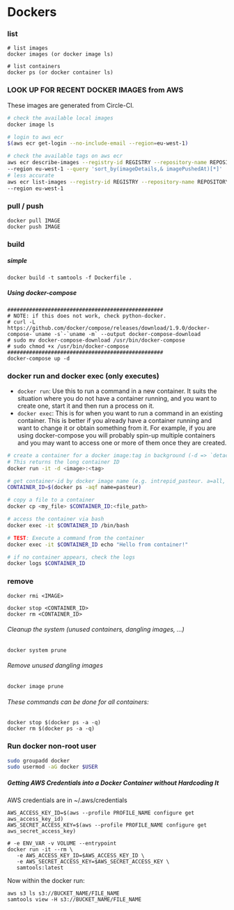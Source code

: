 # Dockers

### list
```
# list images
docker images (or docker image ls)

# list containers 
docker ps (or docker container ls)
```


### LOOK UP FOR RECENT DOCKER IMAGES from AWS
These images are generated from Circle-CI.

```bash
# check the available local images
docker image ls

# login to aws ecr
$(aws ecr get-login --no-include-email --region=eu-west-1)

# check the available tags on aws ecr
aws ecr describe-images --registry-id REGISTRY --repository-name REPOSITORY \
--region eu-west-1 --query 'sort_by(imageDetails,& imagePushedAt)[*]'
# less accurate
aws ecr list-images --registry-id REGISTRY --repository-name REPOSITORY \
--region eu-west-1
```

### pull / push
```
docker pull IMAGE
docker push IMAGE
```


### build
##### simple
```
docker build -t samtools -f Dockerfile .
```
##### Using docker-compose
```
##################################################
# NOTE: if this does not work, check python-docker.
# curl -L https://github.com/docker/compose/releases/download/1.9.0/docker-compose-`uname -s`-`uname -m` --output docker-compose-download
# sudo mv docker-compose-download /usr/bin/docker-compose
# sudo chmod +x /usr/bin/docker-compose
##################################################
docker-compose up -d
```


### docker run and docker exec (only executes)

- `docker run`: Use this to run a command in a new container. It suits the situation where you do not have a container running, and you want to create one, start it and then run a process on it.
- `docker exec`: This is for when you want to run a command in an existing container. This is better if you already have a container running and want to change it or obtain something from it. For example, if you are using docker-compose you will probably spin-up multiple containers and you may want to access one or more of them once they are created.

```bash
# create a container for a docker image:tag in background (-d => `detached`). 
# This returns the long container ID
docker run -it -d <image>:<tag>

# get container-id by docker image name (e.g. intrepid_pasteur. a=all, q=quiet, f=filter)
CONTAINER_ID=$(docker ps -aqf name=pasteur)

# copy a file to a container
docker cp <my_file> $CONTAINER_ID:<file_path>

# access the container via bash
docker exec -it $CONTAINER_ID /bin/bash

# TEST: Execute a command from the container
docker exec -it $CONTAINER_ID echo "Hello from container!"

# if no container appears, check the logs
docker logs $CONTAINER_ID
```


### remove
```
docker rmi <IMAGE>

docker stop <CONTAINER_ID>
docker rm <CONTAINER_ID>
```

###### Cleanup the system (unused containers, dangling images, ...)
```
docker system prune
```

###### Remove unused dangling images
```
docker image prune
```

###### These commands can be done for all containers: 
```
docker stop $(docker ps -a -q)
docker rm $(docker ps -a -q)
```




### Run docker non-root user
```bash
sudo groupadd docker
sudo usermod -aG docker $USER
```


##### Getting AWS Credentials into a Docker Container without Hardcoding It
AWS credentials are in ~/.aws/credentials
```
AWS_ACCESS_KEY_ID=$(aws --profile PROFILE_NAME configure get aws_access_key_id)
AWS_SECRET_ACCESS_KEY=$(aws --profile PROFILE_NAME configure get aws_secret_access_key)

# -e ENV_VAR -v VOLUME --entrypoint
docker run -it --rm \
   -e AWS_ACCESS_KEY_ID=$AWS_ACCESS_KEY_ID \
   -e AWS_SECRET_ACCESS_KEY=$AWS_SECRET_ACCESS_KEY \
   samtools:latest
```

Now within the docker run: 
```
aws s3 ls s3://BUCKET_NAME/FILE_NAME
samtools view -H s3://BUCKET_NAME/FILE_NAME
```

